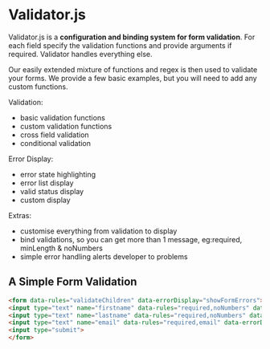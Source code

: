 Validator.js
============

Validator.js is a **configuration and binding system for form validation**.
For each field specify the validation functions and provide arguments if required.
Validator handles everything else.

Our easily extended mixture of functions and regex is then used to validate your forms.
We provide a few basic examples, but you will need to add any custom functions.

Validation:

* basic validation functions
* custom validation functions
* cross field validation
* conditional validation

Error Display:

* error state highlighting
* error list display
* valid status display
* custom display

Extras:

* customise everything from validation to display
* bind validations, so you can get more than 1 message, eg:required, minLength & noNumbers
* simple error handling alerts developer to problems

A Simple Form Validation
------------------------

```html
<form data-rules="validateChildren" data-errorDisplay="showFormErrors">
<input type="text" name="firstname" data-rules="required,noNumbers" data-errorDisplay="showFieldErrors">
<input type="text" name="lastname" data-rules="required,noNumbers" data-errorDisplay="showFieldErrors">
<input type="text" name="email" data-rules="required,email" data-errorDisplay="showFieldErrors">
<input type="submit">
</form>
```
